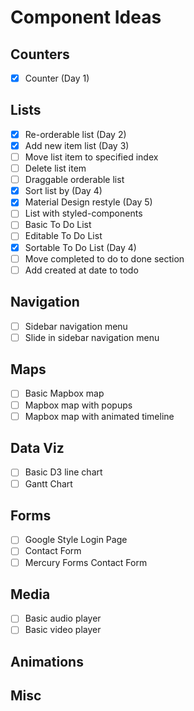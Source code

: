 # Component Ideas

## Counters
- [x] Counter (Day 1)

## Lists
- [X] Re-orderable list (Day 2)
- [X] Add new item list (Day 3)
- [ ] Move list item to specified index
- [ ] Delete list item
- [ ] Draggable orderable list
- [X] Sort list by (Day 4)
- [X] Material Design restyle (Day 5)
- [ ] List with styled-components
- [ ] Basic To Do List
- [ ] Editable To Do List
- [X] Sortable To Do List (Day 4)
- [ ] Move completed to do to done section
- [ ] Add created at date to todo

## Navigation
- [ ] Sidebar navigation menu
- [ ] Slide in sidebar navigation menu

## Maps
- [ ] Basic Mapbox map
- [ ] Mapbox map with popups
- [ ] Mapbox map with animated timeline

## Data Viz
- [ ] Basic D3 line chart
- [ ] Gantt Chart

## Forms
- [ ] Google Style Login Page
- [ ] Contact Form
- [ ] Mercury Forms Contact Form

## Media
- [ ] Basic audio player
- [ ] Basic video player

## Animations

## Misc